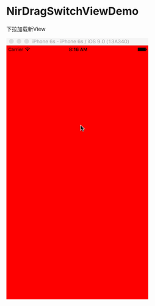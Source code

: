 # NirDragSwitchViewDemo
下拉加载新View

![image](https://github.com/zpz1237/NirDragSwitchViewDemo/blob/master/test2.gif)
